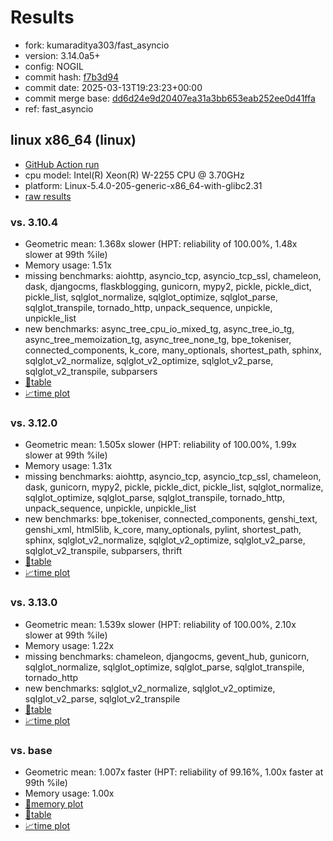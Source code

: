 # Results

- fork: kumaraditya303/fast_asyncio
- version: 3.14.0a5+
- config: NOGIL
- commit hash: [f7b3d94](https://github.com/kumaraditya303/cpython/commit/f7b3d94)
- commit date: 2025-03-13T19:23:23+00:00
- commit merge base: [dd6d24e9d20407ea31a3bb653eab252ee0d41ffa](https://github.com/python/cpython/commit/dd6d24e9d20407ea31a3bb653eab252ee0d41ffa)
- ref: fast_asyncio

## linux x86_64 (linux)

- [GitHub Action run](https://github.com/faster-cpython/benchmarking/actions/runs/13843009504)
- cpu model: Intel(R) Xeon(R) W-2255 CPU @ 3.70GHz
- platform: Linux-5.4.0-205-generic-x86_64-with-glibc2.31
- [raw results](bm-20250313-linux-x86_64-kumaraditya303-fast_asyncio-3.14.0a5%2B-f7b3d94.json)

### vs. 3.10.4

- Geometric mean: 1.368x slower (HPT: reliability of 100.00%, 1.48x slower at 99th %ile)
- Memory usage: 1.51x
- missing benchmarks: aiohttp, asyncio_tcp, asyncio_tcp_ssl, chameleon, dask, djangocms, flaskblogging, gunicorn, mypy2, pickle, pickle_dict, pickle_list, sqlglot_normalize, sqlglot_optimize, sqlglot_parse, sqlglot_transpile, tornado_http, unpack_sequence, unpickle, unpickle_list
- new benchmarks: async_tree_cpu_io_mixed_tg, async_tree_io_tg, async_tree_memoization_tg, async_tree_none_tg, bpe_tokeniser, connected_components, k_core, many_optionals, shortest_path, sphinx, sqlglot_v2_normalize, sqlglot_v2_optimize, sqlglot_v2_parse, sqlglot_v2_transpile, subparsers
- [📄table](bm-20250313-linux-x86_64-kumaraditya303-fast_asyncio-3.14.0a5%2B-f7b3d94-vs-3.10.4.md)
- [📈time plot](bm-20250313-linux-x86_64-kumaraditya303-fast_asyncio-3.14.0a5%2B-f7b3d94-vs-3.10.4.svg)

### vs. 3.12.0

- Geometric mean: 1.505x slower (HPT: reliability of 100.00%, 1.99x slower at 99th %ile)
- Memory usage: 1.31x
- missing benchmarks: aiohttp, asyncio_tcp, asyncio_tcp_ssl, chameleon, dask, gunicorn, mypy2, pickle, pickle_dict, pickle_list, sqlglot_normalize, sqlglot_optimize, sqlglot_parse, sqlglot_transpile, tornado_http, unpack_sequence, unpickle, unpickle_list
- new benchmarks: bpe_tokeniser, connected_components, genshi_text, genshi_xml, html5lib, k_core, many_optionals, pylint, shortest_path, sphinx, sqlglot_v2_normalize, sqlglot_v2_optimize, sqlglot_v2_parse, sqlglot_v2_transpile, subparsers, thrift
- [📄table](bm-20250313-linux-x86_64-kumaraditya303-fast_asyncio-3.14.0a5%2B-f7b3d94-vs-3.12.0.md)
- [📈time plot](bm-20250313-linux-x86_64-kumaraditya303-fast_asyncio-3.14.0a5%2B-f7b3d94-vs-3.12.0.svg)

### vs. 3.13.0

- Geometric mean: 1.539x slower (HPT: reliability of 100.00%, 2.10x slower at 99th %ile)
- Memory usage: 1.22x
- missing benchmarks: chameleon, djangocms, gevent_hub, gunicorn, sqlglot_normalize, sqlglot_optimize, sqlglot_parse, sqlglot_transpile, tornado_http
- new benchmarks: sqlglot_v2_normalize, sqlglot_v2_optimize, sqlglot_v2_parse, sqlglot_v2_transpile
- [📄table](bm-20250313-linux-x86_64-kumaraditya303-fast_asyncio-3.14.0a5%2B-f7b3d94-vs-3.13.0.md)
- [📈time plot](bm-20250313-linux-x86_64-kumaraditya303-fast_asyncio-3.14.0a5%2B-f7b3d94-vs-3.13.0.svg)

### vs. base

- Geometric mean: 1.007x faster (HPT: reliability of 99.16%, 1.00x faster at 99th %ile)
- Memory usage: 1.00x
- [🧠memory plot](bm-20250313-linux-x86_64-kumaraditya303-fast_asyncio-3.14.0a5%2B-f7b3d94-vs-base-mem.svg)
- [📄table](bm-20250313-linux-x86_64-kumaraditya303-fast_asyncio-3.14.0a5%2B-f7b3d94-vs-base.md)
- [📈time plot](bm-20250313-linux-x86_64-kumaraditya303-fast_asyncio-3.14.0a5%2B-f7b3d94-vs-base.svg)

